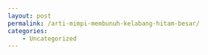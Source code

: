 ```yaml
---
layout: post
permalink: /arti-mimpi-membunuh-kelabang-hitam-besar/
categories:
    - Uncategorized
---
```


